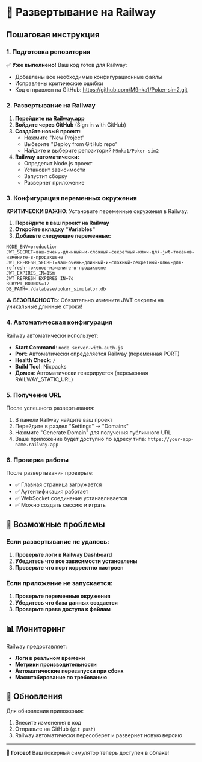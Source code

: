 # 🚀 Развертывание на Railway

## Пошаговая инструкция

### 1. Подготовка репозитория
✅ **Уже выполнено!** Ваш код готов для Railway:
- Добавлены все необходимые конфигурационные файлы
- Исправлены критические ошибки
- Код отправлен на GitHub: https://github.com/M9nka1/Poker-sim2.git

### 2. Развертывание на Railway

1. **Перейдите на [Railway.app](https://railway.app/)**
2. **Войдите через GitHub** (Sign in with GitHub)
3. **Создайте новый проект:**
   - Нажмите "New Project"
   - Выберите "Deploy from GitHub repo"
   - Найдите и выберите репозиторий `M9nka1/Poker-sim2`
4. **Railway автоматически:**
   - Определит Node.js проект
   - Установит зависимости
   - Запустит сборку
   - Развернет приложение

### 3. Конфигурация переменных окружения

**КРИТИЧЕСКИ ВАЖНО**: Установите переменные окружения в Railway:

1. **Перейдите в ваш проект на Railway**
2. **Откройте вкладку "Variables"**
3. **Добавьте следующие переменные:**

```
NODE_ENV=production
JWT_SECRET=ваш-очень-длинный-и-сложный-секретный-ключ-для-jwt-токенов-измените-в-продакшене
JWT_REFRESH_SECRET=ваш-очень-длинный-и-сложный-секретный-ключ-для-refresh-токенов-измените-в-продакшене
JWT_EXPIRES_IN=15m
JWT_REFRESH_EXPIRES_IN=7d
BCRYPT_ROUNDS=12
DB_PATH=./database/poker_simulator.db
```

⚠️ **БЕЗОПАСНОСТЬ**: Обязательно измените JWT секреты на уникальные длинные строки!

### 4. Автоматическая конфигурация

Railway автоматически использует:
- **Start Command**: `node server-with-auth.js`
- **Port**: Автоматически определяется Railway (переменная PORT)
- **Health Check**: `/`
- **Build Tool**: Nixpacks
- **Домен**: Автоматически генерируется (переменная RAILWAY_STATIC_URL)

### 5. Получение URL

После успешного развертывания:
1. В панели Railway найдите ваш проект
2. Перейдите в раздел "Settings" → "Domains"
3. Нажмите "Generate Domain" для получения публичного URL
4. Ваше приложение будет доступно по адресу типа: `https://your-app-name.railway.app`

### 6. Проверка работы

После развертывания проверьте:
- ✅ Главная страница загружается
- ✅ Аутентификация работает
- ✅ WebSocket соединение устанавливается
- ✅ Можно создать сессию и играть

## 🔧 Возможные проблемы

### Если развертывание не удалось:

1. **Проверьте логи в Railway Dashboard**
2. **Убедитесь что все зависимости установлены**
3. **Проверьте что порт корректно настроен**

### Если приложение не запускается:

1. **Проверьте переменные окружения**
2. **Убедитесь что база данных создается**
3. **Проверьте права доступа к файлам**

## 📊 Мониторинг

Railway предоставляет:
- **Логи в реальном времени**
- **Метрики производительности**
- **Автоматические перезапуски при сбоях**
- **Масштабирование по требованию**

## 🔄 Обновления

Для обновления приложения:
1. Внесите изменения в код
2. Отправьте на GitHub (`git push`)
3. Railway автоматически пересоберет и развернет новую версию

---

**🎉 Готово!** Ваш покерный симулятор теперь доступен в облаке! 